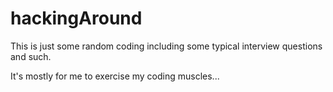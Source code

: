 hackingAround
=============

This is just some random coding including some typical interview questions and such.

It's mostly for me to exercise my coding muscles...
